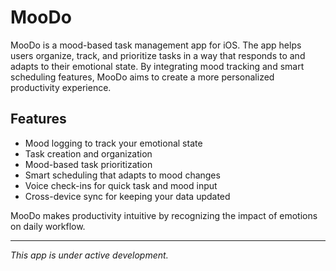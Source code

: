 # MooDo

MooDo is a mood-based task management app for iOS. The app helps users organize, track, and prioritize tasks in a way that responds to and adapts to their emotional state. By integrating mood tracking and smart scheduling features, MooDo aims to create a more personalized productivity experience.

## Features

- Mood logging to track your emotional state
- Task creation and organization
- Mood-based task prioritization
- Smart scheduling that adapts to mood changes
- Voice check-ins for quick task and mood input
- Cross-device sync for keeping your data updated

MooDo makes productivity intuitive by recognizing the impact of emotions on daily workflow.

---

*This app is under active development.*
